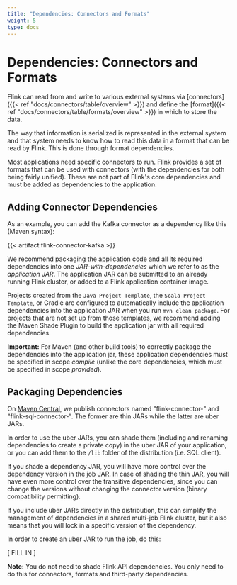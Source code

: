 ```yaml
---
title: "Dependencies: Connectors and Formats"
weight: 5
type: docs
---
```

<!--
Licensed to the Apache Software Foundation (ASF) under one
or more contributor license agreements.  See the NOTICE file
distributed with this work for additional information
regarding copyright ownership.  The ASF licenses this file
to you under the Apache License, Version 2.0 (the
"License"); you may not use this file except in compliance
with the License.  You may obtain a copy of the License at

  http://www.apache.org/licenses/LICENSE-2.0

Unless required by applicable law or agreed to in writing,
software distributed under the License is distributed on an
"AS IS" BASIS, WITHOUT WARRANTIES OR CONDITIONS OF ANY
KIND, either express or implied.  See the License for the
specific language governing permissions and limitations
under the License.
-->

# Dependencies: Connectors and Formats

Flink can read from and write to various external systems via [connectors]({{< ref "docs/connectors/table/overview" >}})
and define the [format]({{< ref "docs/connectors/table/formats/overview" >}}) in which to store the 
data.  

The way that information is serialized is represented in the external system and that system needs
to know how to read this data in a format that can be read by Flink.  This is done through format dependencies.

Most applications need specific connectors to run. Flink provides a set of formats that can be used 
with connectors (with the dependencies for both being fairly unified). These are not part of Flink's 
core dependencies and must be added as dependencies to the application.

## Adding Connector Dependencies 

As an example, you can add the Kafka connector as a dependency like this (Maven syntax):

{{< artifact flink-connector-kafka >}}

We recommend packaging the application code and all its required dependencies into one *JAR-with-dependencies* 
which we refer to as the *application JAR*. The application JAR can be submitted to an already running 
Flink cluster, or added to a Flink application container image.

Projects created from the `Java Project Template`, the `Scala Project Template`, or Gradle are configured 
to automatically include the application dependencies into the application JAR when you run `mvn clean package`. 
For projects that are not set up from those templates, we recommend adding the Maven Shade Plugin to 
build the application jar with all required dependencies.

**Important:** For Maven (and other build tools) to correctly package the dependencies into the application 
jar, these application dependencies must be specified in scope *compile* (unlike the core dependencies, 
which must be specified in scope *provided*).

## Packaging Dependencies

On [Maven Central](https://search.maven.org), we publish connectors named "flink-connector-<NAME>" and
"flink-sql-connector-<NAME>". The former are thin JARs while the latter are uber JARs.

In order to use the uber JARs, you can shade them (including and renaming dependencies to create a 
private copy) in the uber JAR of your application, or you can add them to the `/lib` folder of the 
distribution (i.e. SQL client).

If you shade a dependency JAR, you will have more control over the dependency version in the job JAR. 
In case of shading the thin JAR, you will have even more control over the transitive dependencies, 
since you can change the versions without changing the connector version (binary compatibility permitting).

If you include uber JARs directly in the distribution, this can simplify the management of dependencies 
in a shared multi-job Flink cluster, but it also means that you will lock in a specific version of the 
dependency. 

In order to create an uber JAR to run the job, do this:

[ FILL IN ]

**Note:** You do not need to shade Flink API dependencies. You only need to do this for connectors,
formats and third-party dependencies.
